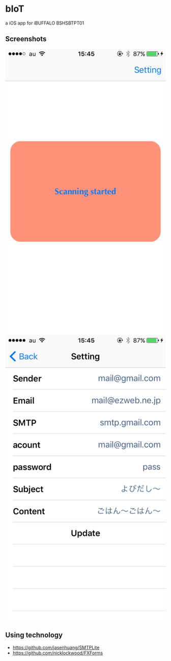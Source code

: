 # bIoT
a iOS app for iBUFFALO BSHSBTPT01

## Screenshots

![main](IMG_0482.PNG)
![setting](IMG_0483.PNG)

## Using technology

- https://github.com/jasenhuang/SMTPLite
- https://github.com/nicklockwood/FXForms
